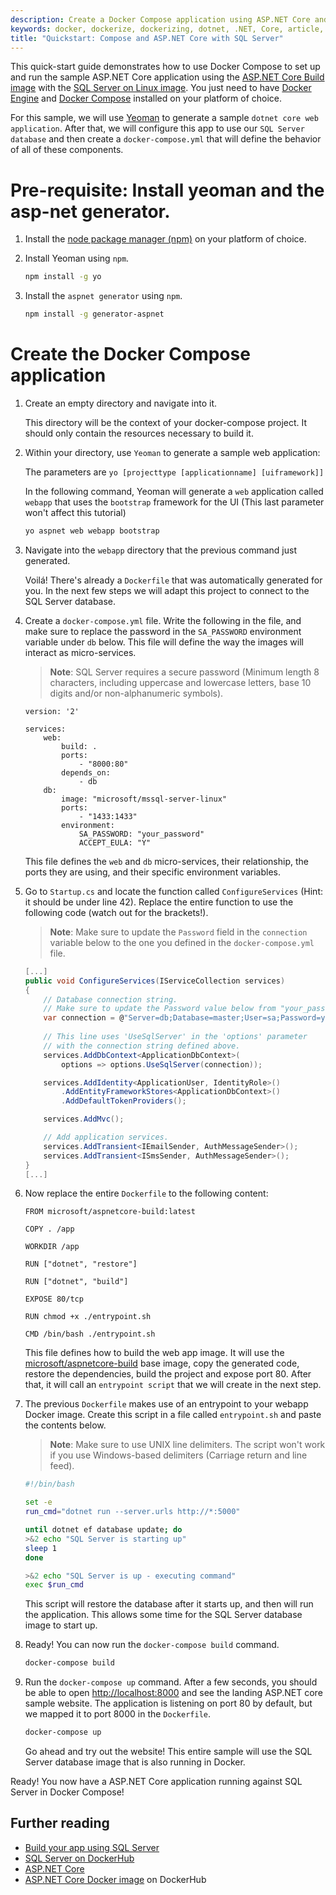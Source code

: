 ```yaml
---
description: Create a Docker Compose application using ASP.NET Core and SQL Server on Linux in Docker. 
keywords: docker, dockerize, dockerizing, dotnet, .NET, Core, article, example, platform, installation, containers, images, image, dockerfile, build, ASP.NET Core, SQL Server, mssql
title: "Quickstart: Compose and ASP.NET Core with SQL Server"
---
```


This quick-start guide demonstrates how to use Docker Compose to set up and run the sample ASP.NET Core application using the [ASP.NET Core Build image](https://hub.docker.com/r/microsoft/aspnetcore-build/) with the [SQL Server on Linux image](https://hub.docker.com/r/microsoft/mssql-server-linux/). You just need to have [Docker Engine](https://docs.docker.com/engine/installation/) and [Docker Compose](https://docs.docker.com/compose/install/) installed on your platform of choice.

For this sample, we will use [Yeoman](http://yeoman.io/) to generate a sample `dotnet core web application`. After that, we will configure this app to use our `SQL Server database` and then create a `docker-compose.yml` that will define the behavior of all of these components.

# Pre-requisite: Install yeoman and the asp-net generator.

1. Install the [node package manager (npm)](http://blog.npmjs.org/post/85484771375/how-to-install-npm) on your platform of choice.

1. Install Yeoman using `npm`.

    ```bash
    npm install -g yo
    ```

1. Install the `aspnet generator` using `npm`.

    ```bash
    npm install -g generator-aspnet
    ```

# Create the Docker Compose application

1. Create an empty directory and navigate into it.

    This directory will be the context of your docker-compose project. It should only contain the resources necessary to build it.

1. Within your directory, use `Yeoman` to generate a sample web application:

    The parameters are `yo [projecttype [applicationname] [uiframework]]`
    
    In the following command, Yeoman will generate a `web` application called `webapp` that uses the `bootstrap` framework for the UI (This last parameter won't affect this tutorial)

    ```bash
    yo aspnet web webapp bootstrap
    ``` 

1. Navigate into the `webapp` directory that the previous command just generated. 

    Voilá! There's already a `Dockerfile` that was automatically generated for you. In the next few steps we will adapt this project to connect to the SQL Server database.

1. Create a `docker-compose.yml` file. Write the following in the file, and make sure to replace the password in the `SA_PASSWORD` environment variable under `db` below. This file will define the way the images will interact as micro-services. 

    >**Note**: SQL Server requires a secure password (Minimum length 8 characters, including uppercase and lowercase letters, base 10 digits and/or non-alphanumeric symbols).

    ```
    version: '2'

    services:
        web:
            build: .
            ports: 
                - "8000:80"
            depends_on:
                - db
        db:
            image: "microsoft/mssql-server-linux"
            ports: 
                - "1433:1433"
            environment:
                SA_PASSWORD: "your_password"
                ACCEPT_EULA: "Y"
    ```

    This file defines the `web` and `db` micro-services, their relationship, the ports they are using, and their specific environment variables.

1. Go to `Startup.cs` and locate the function called `ConfigureServices` (Hint: it should be under line 42). Replace the entire function to use the following code (watch out for the brackets!).

    >**Note**: Make sure to update the `Password` field in the `connection` variable below to the one you defined in the `docker-compose.yml` file.

    ```csharp
    [...]
    public void ConfigureServices(IServiceCollection services)
    {
        // Database connection string. 
        // Make sure to update the Password value below from "your_password" to your actual password.
        var connection = @"Server=db;Database=master;User=sa;Password=your_password;";
        
        // This line uses 'UseSqlServer' in the 'options' parameter
        // with the connection string defined above.
        services.AddDbContext<ApplicationDbContext>(
            options => options.UseSqlServer(connection));

        services.AddIdentity<ApplicationUser, IdentityRole>()
            .AddEntityFrameworkStores<ApplicationDbContext>()
            .AddDefaultTokenProviders();

        services.AddMvc();

        // Add application services.
        services.AddTransient<IEmailSender, AuthMessageSender>();
        services.AddTransient<ISmsSender, AuthMessageSender>();
    }
    [...]
    ```

1. Now replace the entire `Dockerfile` to the following content:

    ```
    FROM microsoft/aspnetcore-build:latest

    COPY . /app

    WORKDIR /app

    RUN ["dotnet", "restore"]

    RUN ["dotnet", "build"]

    EXPOSE 80/tcp

    RUN chmod +x ./entrypoint.sh

    CMD /bin/bash ./entrypoint.sh
    ```

    This file defines how to build the web app image. It will use the [microsoft/aspnetcore-build](https://hub.docker.com/r/microsoft/aspnetcore-build/) base image, copy the generated code, restore the dependencies, build the project and expose port 80. After that, it will call an `entrypoint script` that we will create in the next step. 

1. The previous `Dockerfile` makes use of an entrypoint to your webapp Docker image. Create this script in a file called `entrypoint.sh` and paste the contents below.

    >**Note**: Make sure to use UNIX line delimiters. The script won't work if you use Windows-based delimiters (Carriage return and line feed).

    ```bash
    #!/bin/bash

    set -e
    run_cmd="dotnet run --server.urls http://*:5000"

    until dotnet ef database update; do
    >&2 echo "SQL Server is starting up"
    sleep 1
    done

    >&2 echo "SQL Server is up - executing command"
    exec $run_cmd
    ```

    This script will restore the database after it starts up, and then will run the application. This allows some time for the SQL Server database image to start up.

1. Ready! You can now run the `docker-compose build` command.

    ```bash
    docker-compose build
    ```

1. Run the `docker-compose up` command. After a few seconds, you should be able to open [http://localhost:8000](http://localhost:8000) and see the landing ASP.NET core sample website. The application is listening on port 80 by default, but we mapped it to port 8000 in the `Dockerfile`.

    ```bash
    docker-compose up
    ```

    Go ahead and try out the website! This entire sample will use the SQL Server database image that is also running in Docker.

Ready! You now have a ASP.NET Core application running against SQL Server in Docker Compose!

## Further reading

- [Build your app using SQL Server](https://www.microsoft.com/en-us/sql-server/developer-get-started/?utm_medium=Referral&utm_source=docs.docker.com)
- [SQL Server on DockerHub](https://hub.docker.com/r/microsoft/mssql-server-linux/)
- [ASP.NET Core](https://www.asp.net/core)
- [ASP.NET Core Docker image](https://hub.docker.com/r/microsoft/aspnetcore/) on DockerHub
